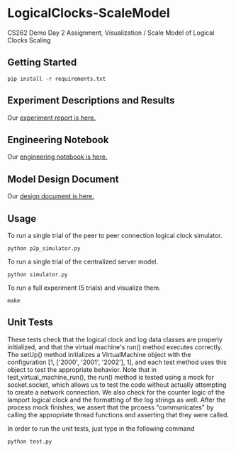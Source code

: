 # LogicalClocks-ScaleModel
CS262 Demo Day 2 Assignment, Visualization / Scale Model of Logical Clocks Scaling

## Getting Started

```
pip install -r requirements.txt
```

## Experiment Descriptions and Results

Our [experiment report is here.](experiments.md)

## Engineering Notebook

Our [engineering notebook is here.](notebook.md)

## Model Design Document

Our [design document is here.](design.md)

## Usage

To run a single trial of the peer to peer connection logical clock simulator. 

```
python p2p_simulator.py
```

To run a single trial of the centralized server model.

```
python simulator.py
```

To run a full experiment (5 trials) and visualize them.

```
make
```

## Unit Tests

These tests check that the logical clock and log data classes are properly initialized, and that the virtual machine's run() method executes correctly. The setUp() method initializes a VirtualMachine object with the configuration [1, ['2000', '2001', '2002'], 1], and each test method uses this object to test the appropriate behavior. Note that in test_virtual_machine_run(), the run() method is tested using a mock for socket.socket, which allows us to test the code without actually attempting to create a network connection. We also check for the counter logic of the lamport logical clock and the formatting of the log strings as well. After the process mock finishes, we assert that the prcoess "communicates" by calling the appropriate thread functions and asserting that they were called. 

In order to run the unit tests, just type in the following command
```
python test.py
```